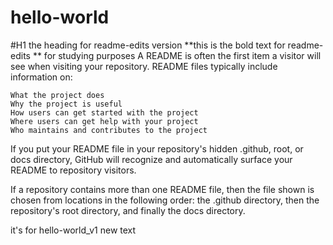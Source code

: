 # hello-world
#H1 the heading for readme-edits version
**this is the bold text for readme-edits **
for studying purposes
A README is often the first item a visitor will see when visiting your repository. README files typically include information on:

    What the project does
    Why the project is useful
    How users can get started with the project
    Where users can get help with your project
    Who maintains and contributes to the project

If you put your README file in your repository's hidden .github, root, or docs directory, GitHub will recognize and automatically surface your README to repository visitors.

If a repository contains more than one README file, then the file shown is chosen from locations in the following order: the .github directory, then the repository's root directory, and finally the docs directory.

it's for hello-world_v1
new text
